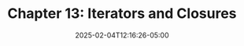 ---
date: '2025-02-04T12:16:26-05:00'
draft: true
title: 'Chapter 13: Iterators and Closures'
mathjax: true
---